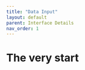 ```yaml
---
title: "Data Input"
layout: default
parent: Interface Details
nav_order: 1
---
```


# The very start
